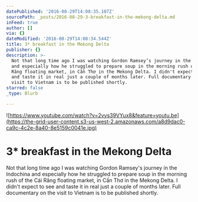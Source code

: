 ```yaml
---
datePublished: '2016-08-29T14:08:35.107Z'
sourcePath: _posts/2016-08-29-3-breakfast-in-the-mekong-delta.md
inFeed: true
author: []
via: {}
dateModified: '2016-08-29T14:08:34.544Z'
title: 3* breakfast in the Mekong Delta
publisher: {}
description: >-
  Not that long time ago I was watching Gordon Ramsey’s journey in the Indochina
  and especially how he struggled to prepare soup in the morning rush of the Cái
  Răng floating market, in Cần Thơ in the Mekong Delta. I didn't expect to see
  and taste it in real just a couple of months later. Full documentary on the
  visit to Vietnam is to be published shortly.
starred: false
_type: Blurb

---
```

![https://www.youtube.com/watch?v=2vys39VYux8&feature=youtu.be](https://the-grid-user-content.s3-us-west-2.amazonaws.com/a8d9dac0-ca9c-4c2e-8a40-8e5159c0041e.jpg)

# 3\* breakfast in the Mekong Delta

Not that long time ago I was watching Gordon Ramsey's journey in the Indochina and especially how he struggled to prepare soup in the morning rush of the Cái Răng floating market, in Cần Thơ in the Mekong Delta. I didn't expect to see and taste it in real just a couple of months later. Full documentary on the visit to Vietnam is to be published shortly.